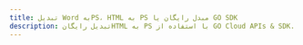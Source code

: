 ---title: تبدیل Word بهPS، HTML به PS مبدل رایگان یا GO SDKdescription: تبدیل رایگانHTML به PS با استفاده از GO Cloud APIs & SDK. همچنین اسناد Microsoft Word و OpenOffice را در Cloud ایجاد، ویرایش و رندر کنید.---